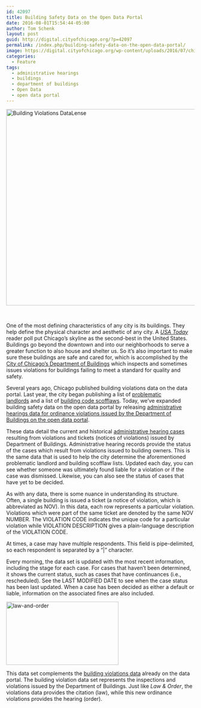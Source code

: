 ```yaml
---
id: 42097
title: Building Safety Data on the Open Data Portal
date: 2016-08-01T15:54:44-05:00
author: Tom Schenk
layout: post
guid: http://digital.cityofchicago.org/?p=42097
permalink: /index.php/building-safety-data-on-the-open-data-portal/
image: https://digital.cityofchicago.org/wp-content/uploads/2016/07/chicago-796121_1920.jpg
categories:
  - Feature
tags:
  - administrative hearings
  - buildings
  - department of buildings
  - Open Data
  - open data portal
---
```

[<img loading="lazy" class="aligncenter size-large wp-image-42100" src="http://digital.cityofchicago.org/wp-content/uploads/2016/08/Capture-1024x525.png" alt="Building Violations DataLense" width="1024" height="525" srcset="https://digital.cityofchicago.org/wp-content/uploads/2016/08/Capture-1024x525.png 1024w, https://digital.cityofchicago.org/wp-content/uploads/2016/08/Capture-300x154.png 300w, https://digital.cityofchicago.org/wp-content/uploads/2016/08/Capture-768x393.png 768w, https://digital.cityofchicago.org/wp-content/uploads/2016/08/Capture.png 1622w" sizes="(max-width: 1024px) 100vw, 1024px" />](https://data.cityofchicago.org/Administration-Finance/Ordinance-Violations/r6as-hbrs)

&nbsp;

One of the most defining characteristics of any city is its buildings. They help define the physical character and aesthetic of any city. A&nbsp;_[USA Today](http://www.10best.com/awards/travel/best-international-skyline/)_ reader poll put Chicago&#8217;s skyline as the second-best in the United States. Buildings go beyond the downtown and into our neighborhoods to&nbsp;serve a greater function to also house and shelter us. So it&#8217;s also important to make sure these buildings are safe and cared for, which is accomplished by the [City of Chicago&#8217;s Department of Buildings](http://www.cityofchicago.org/city/en/depts/bldgs.html)&nbsp;which&nbsp;inspects and sometimes issues violations for buildings failing to meet a standard for quality and safety.

Several years ago, Chicago published building violations data on the data portal. Last year, the city began publishing a list of&nbsp;[problematic landlords](https://data.cityofchicago.org/Buildings/Problem-Landlord-List/n5zj-r44u)&nbsp;and a list of&nbsp;[building code scofflaws](https://data.cityofchicago.org/Buildings/Building-Code-Scofflaw-List/crg5-4zyp). Today, we&#8217;ve expanded building safety data on the open data portal by releasing&nbsp;[administrative hearings data for ordinance violations issued by the Department of Buildings on the open data portal](https://data.cityofchicago.org/Administration-Finance/Ordinance-Violations-Buildings-/6br9-quuz).

<!--more-->

These data detail the current and historical [administrative hearing cases](http://www.cityofchicago.org/city/en/depts/ah.html) resulting from violations and tickets (notices of violations) issued by Department of Buildings. Administrative hearing records provide the status of the cases which result from&nbsp;violations issued&nbsp;to building owners. This is the same data that is used to help the city determine the aforementioned problematic landlord and building scofflaw lists. Updated each day, you can see whether someone was ultimately found liable for a violation or if the case was dismissed. Likewise, you can also see the status of cases that have yet to be decided.

<p class="aligncenter">
</p>

As with any data, there is some nuance in understanding its structure. Often, a single building is issued a ticket (a notice of violation, which is abbreviated as NOV). In this data, each row represents a particular violation. Violations which were part of the same ticket are denoted by the same NOV NUMBER. The VIOLATION CODE indicates the unique code for a particular violation while VIOLATION DESCRIPTION gives a plain-language description of the VIOLATION CODE.

At times, a case may have multiple respondents. This field is pipe-delimited, so each respondent is separated by a &#8220;|&#8221; character.

Every morning, the data set is updated with the most recent information, including the stage for each case.&nbsp;For cases that haven&#8217;t been determined, it shows the current status, such as cases that have continuances (i.e., rescheduled). See the LAST MODIFIED DATE&nbsp;to see when the case status has been last updated. When a case has been decided as either a default or liable, information on the associated fines are also included.

<img loading="lazy" class="wp-image-42103 size-medium alignleft" src="http://digital.cityofchicago.org/wp-content/uploads/2016/08/law-and-order-300x169.jpg" alt="law-and-order" width="300" height="169" srcset="https://digital.cityofchicago.org/wp-content/uploads/2016/08/law-and-order-300x169.jpg 300w, https://digital.cityofchicago.org/wp-content/uploads/2016/08/law-and-order-768x434.jpg 768w, https://digital.cityofchicago.org/wp-content/uploads/2016/08/law-and-order.jpg 1024w" sizes="(max-width: 300px) 100vw, 300px" /> 

This data set complements the [building violations data](https://data.cityofchicago.org/Buildings/Building-Violations/22u3-xenr) already on the data portal. The building violation data set represents the inspections and violations issued by the Department of Buildings.&nbsp;Just like&nbsp;_Law & Order_, the violations data provides the citation (law), while this new ordinance violations provides the hearing (order).